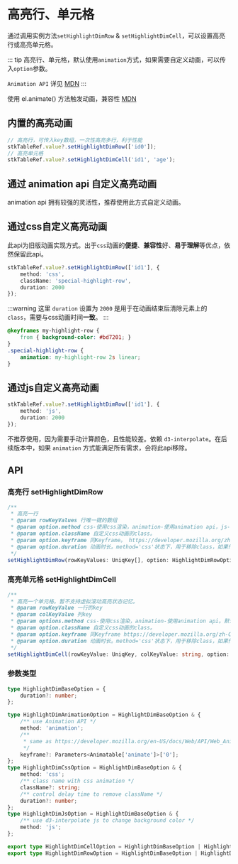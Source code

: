 # 高亮行、单元格

通过调用实例方法`setHighlightDimRow` & `setHighlightDimCell`，可以设置高亮行或高亮单元格。

::: tip 
高亮行、单元格，默认使用`animation`方式，如果需要自定义动画，可以传入`option`参数。

`Animation API` 详见 [MDN](https://developer.mozilla.org/zh-CN/docs/Web/API/Web_Animations_API)
:::

使用 el.animate() 方法触发动画，兼容性 [MDN](https://developer.mozilla.org/zh-CN/docs/Web/API/Element/animate#%E6%B5%8F%E8%A7%88%E5%99%A8%E5%85%BC%E5%AE%B9%E6%80%A7)

## 内置的高亮动画

```ts
// 高亮行，可传入key数组，一次性高亮多行，利于性能
stkTableRef.value?.setHighlightDimRow(['id0']); 
// 高亮单元格
stkTableRef.value?.setHighlightDimCell('id1', 'age');
```
<demo vue="advanced/highlight/Highlight.vue"></demo>

## 通过 animation api 自定义高亮动画
animation api 拥有较强的灵活性，推荐使用此方式自定义动画。

<demo vue="advanced/highlight/HighlightAnimation.vue"></demo>



## 通过css自定义高亮动画
此api为旧版动画实现方式。出于`css`动画的**便捷**、**兼容性**好、**易于理解**等优点，依然保留此api。

```ts
stkTableRef.value?.setHighlightDimRow(['id1'], { 
    method: 'css',
    className: 'special-highlight-row',
    duration: 2000
});
```
:::warning
这里 `duration` 设置为 `2000` 是用于在动画结束后清除元素上的 `class`，需要与css动画时间**一致**。
:::
```css
@keyframes my-highlight-row {
    from { background-color: #bd7201; }
}
.special-highlight-row {
    animation: my-highlight-row 2s linear;
}

```
<demo vue="advanced/highlight/HighlightCss.vue"></demo>

## 通过js自定义高亮动画
```ts
stkTableRef.value?.setHighlightDimRow(['id1'], { 
    method: 'js',
    duration: 2000
});
```
不推荐使用，因为需要手动计算颜色，且性能较差。依赖 `d3-interpolate`。在后续版本中，如果 `animation` 方式能满足所有需求，会将此api移除。


## API

### 高亮行  setHighlightDimRow
```ts
/**
 * 高亮一行
 * @param rowKeyValues 行唯一键的数组
 * @param option.method css-使用css渲染，animation-使用animation api，js-使用js计算颜色。默认animation
 * @param option.className 自定义css动画的class。
 * @param option.keyframe 同Keyframe。 https://developer.mozilla.org/zh-CN/docs/Web/API/Web_Animations_API/Keyframe_Formats
 * @param option.duration 动画时长。method='css'状态下，用于移除class，如果传入了className则需要与自定义的动画时间一致。。
 */
setHighlightDimRow(rowKeyValues: UniqKey[], option: HighlightDimRowOption = {}): void;
```

### 高亮单元格 setHighlightDimCell
```ts
/**
 * 高亮一个单元格。暂不支持虚拟滚动高亮状态记忆。
 * @param rowKeyValue 一行的key
 * @param colKeyValue 列key
 * @param options.method css-使用css渲染，animation-使用animation api。默认animation;
 * @param option.className 自定义css动画的class。
 * @param option.keyframe 同Keyframe https://developer.mozilla.org/zh-CN/docs/Web/API/Web_Animations_API/Keyframe_Formats
 * @param option.duration 动画时长。method='css'状态下，用于移除class，如果传入了className则需要与自定义的动画时间一致。
 */
setHighlightDimCell(rowKeyValue: UniqKey, colKeyValue: string, option: HighlightDimCellOption = {}): void;
```
### 参数类型

```ts
type HighlightDimBaseOption = {
    duration?: number;
};

type HighlightDimAnimationOption = HighlightDimBaseOption & {
    /** use Animation API */
    method: 'animation';
    /**
     * same as https://developer.mozilla.org/en-US/docs/Web/API/Web_Animations_API/Keyframe_Formats
     */
    keyframe?: Parameters<Animatable['animate']>['0'];
};
type HighlightDimCssOption = HighlightDimBaseOption & {
    method: 'css';
    /** class name with css animation */
    className?: string;
    /** control delay time to remove className */
    duration?: number;
};
type HighlightDimJsOption = HighlightDimBaseOption & {
    /** use d3-interpolate js to change background color */
    method: 'js';
};

export type HighlightDimCellOption = HighlightDimBaseOption | HighlightDimAnimationOption | HighlightDimCssOption;
export type HighlightDimRowOption = HighlightDimBaseOption | HighlightDimAnimationOption | HighlightDimCssOption | HighlightDimJsOption;

```
